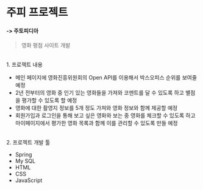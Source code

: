 # 주피 프로젝트
#### -> 주토피디아
> 영화 평점 사이트 개발

<br>
1. 프로젝트 내용

  * 메인 페이지에 영화진흥위원회의 Open API를 이용해서 박스오피스 순위를 보여줄 예정
  * 2년 전부터의 영화 중 인기 있는 영화들을 가져와 코멘트를 달 수 있도록 하고 별점을 평가할 수 있도록 할 예정
  * 영화에 대한 촬영지 정보를 5개 정도 가져와 영화 정보와 함께 제공할 예정
  * 회원가입과 로그인을 통해 보고 싶은 영화와 보는 중 영화를 체크할 수 있도록 하고 마이페이지에서 평가한 영화 목록과 함께 이를 관리할 수 있도록 만들 예정
  
<br>
2. 프로젝트 개발 툴

  * Spring
  * My SQL
  * HTML
  * CSS
  * JavaScript
